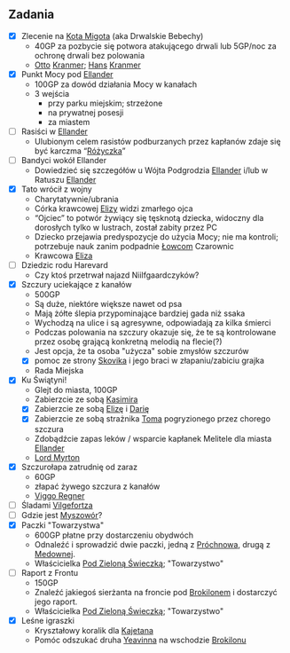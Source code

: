 ## Zadania
- [x] Zlecenie na [Kota Migota](#b_migot) (aka Drwalskie Bebechy)<a id='z_q1'></a>
    - 40GP za pozbycie się potwora atakującego drwali lub 5GP/noc za ochronę drwali bez polowania
    - [Otto](#p_otto_kranmer) [Kranmer](#p_otto_kranmer); [Hans](#p_hans_kranmer) [Kranmer](#p_hans_kranmer)
- [x] Punkt Mocy pod [Ellander](#l_m_ellander)<a id='z_q2'></a>
    - 100GP za dowód działania Mocy w kanałach
    - 3 wejścia
        - przy parku miejskim; strzeżone
        - na prywatnej posesji
        - za miastem
- [ ] Rasiści w [Ellander](#l_m_ellander)<a id='z_q3'></a>
    - Ulubionym celem rasistów podburzanych przez kapłanów zdaje się być karczma “[Różyczka](#l_rozyczka)”
- [ ] Bandyci wokół Ellander<a id='z_q3a'></a>
    - Dowiedzieć się szczegółów u Wójta Podgrodzia [Ellander](#l_m_ellander) i/lub w Ratuszu [Ellander](#l_m_ellander)
- [x] Tato wrócił z wojny<a id='z_q4'></a>
    - Charytatywnie/ubrania
    - Córka krawcowej [Elizy](#p_eliza) widzi zmarłego ojca
    - “Ojciec” to potwór żywiący się tęsknotą dziecka, widoczny dla dorosłych tylko w lustrach, został zabity przez PC
    - Dziecko przejawia predyspozycje do użycia Mocy; nie ma kontroli; potrzebuje nauk zanim podpadnie [Łowcom](#r_lowca) Czarownic
    - Krawcowa [Eliza](#p_eliza)
- [ ] Dziedzic rodu Harevard<a id='z_q5'></a>
    - Czy ktoś przetrwał najazd Niilfgaardczyków?
- [x] Szczury uciekające z kanałów<a id='z_q6'></a>
    - 500GP
    - Są duże, niektóre większe nawet od psa
    - Mają żółte ślepia przypominające bardziej gada niż ssaka
    - Wychodzą na ulice i są agresywne, odpowiadają za kilka śmierci
    - Podczas polowania na szczury okazuje się, że te są kontrolowane przez osobę grającą konkretną melodią na flecie(?)
    - Jest opcja, że ta osoba "użycza" sobie zmysłów szczurów
    - [x] pomoc ze strony [Skovika](#p_skovik) i jego braci w złapaniu/zabiciu grajka
    - Rada Miejska
- [x] Ku Świątyni!<a id='z_q7'></a>
    - Glejt do miasta, 100GP
    - Zabierzcie ze sobą [Kasimira](#g_kasimir)
    - [x] Zabierzcie ze sobą [Elizę](#p_eliza) i [Darię](#p_daria)
    - [x] Zabierzcie ze sobą strażnika [Toma](#p_tom) pogryzionego przez chorego szczura
    - Zdobądźcie zapas leków / wsparcie kapłanek Melitele dla miasta [Ellander](#l_m_ellander)
    - [Lord Myrton](#p_lord_myrton)
- [x] Szczurołapa zatrudnię od zaraz<a id='z_q8'></a>
    - 60GP
    - złapać żywego szczura z kanałów
    - [Viggo Regner](#p_viggo_regner)
- [ ] Śladami [Vilgefortza](#p_vilgefortz)<a id='z_q9'></a>
- [ ] Gdzie jest [Myszowór](#p_myszowor)?<a id='z_q10'></a>
- [x] Paczki "Towarzystwa"<a id='z_q11'></a>
    - 600GP płatne przy dostarczeniu obydwóch
    - Odnaleźć i sprowadzić dwie paczki, jedną z [Próchnowa](#l_prochnowa), drugą z [Medownej](#l_medowna).
    - Właścicielka [Pod Zieloną Świeczką](#l_zielona_swieczka); "Towarzystwo"
- [ ] Raport z Frontu<a id='z_q12'></a>
    - 150GP
    - Znaleźć jakiegoś sierżanta na froncie pod [Brokilonem](#l_brokilon) i dostarczyć jego raport.
    - Właścicielka [Pod Zieloną Świeczką](#l_zielona_swieczka); "Towarzystwo"
- [x] Leśne igraszki<a id='z_q13'></a>
    - Kryształowy koralik dla [Kajetana](#g_kajetan)
    - Pomóc odszukać druha [Yeavinna](#p_yaevinn) na wschodzie [Brokilonu](#l_brokilon)